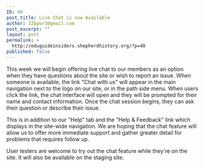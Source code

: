 ```yaml
---
ID: 40
post_title: Live Chat is now Available
author: 32bpwr3@gmail.com
post_excerpt: ""
layout: post
permalink: >
  http://eduguideinsiders.shepherdhistory.org/?p=40
published: false
---
```

This week we will begin offering live chat to our members as an option when they have questions about the site or wish to report an issue. When someone is available, the link "Chat with us" will appear in the main navigation next to the logo on our site, or in the path side menu. When users click the link, the chat interface will open and they will be prompted for their name and contact information. Once the chat session begins, they can ask their question or describe their issue.

This is in addition to our "Help" tab and the "Help &amp; Feedback" link which displays in the site-wide navigation. We are hoping that the chat feature will allow us to offer more immediate support and gather greater detail for problems that requires follow up.

User testers are welcome to try out the chat feature while they're on the site. It will also be available on the staging site.